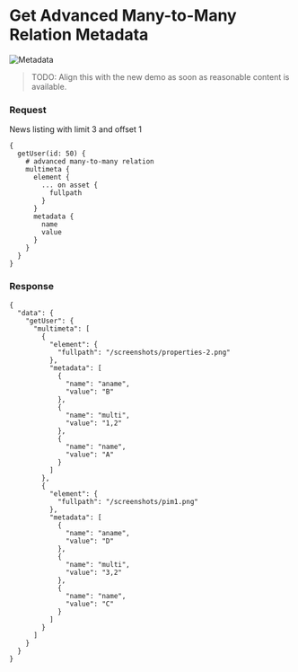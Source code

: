 # Get Advanced Many-to-Many Relation Metadata

![Metadata](../../../img/graphql/many2many.png)

>TODO: Align this with the new demo as soon as reasonable content is available. 

### Request

News listing with limit 3 and offset 1
```
{
  getUser(id: 50) {
    # advanced many-to-many relation
    multimeta {
      element {
        ... on asset {
          fullpath
        }
      }
      metadata {
        name
        value
      }
    }
  }
}
```

### Response

```
{
  "data": {
    "getUser": {
      "multimeta": [
        {
          "element": {
            "fullpath": "/screenshots/properties-2.png"
          },
          "metadata": [
            {
              "name": "aname",
              "value": "B"
            },
            {
              "name": "multi",
              "value": "1,2"
            },
            {
              "name": "name",
              "value": "A"
            }
          ]
        },
        {
          "element": {
            "fullpath": "/screenshots/pim1.png"
          },
          "metadata": [
            {
              "name": "aname",
              "value": "D"
            },
            {
              "name": "multi",
              "value": "3,2"
            },
            {
              "name": "name",
              "value": "C"
            }
          ]
        }
      ]
    }
  }
}
```


